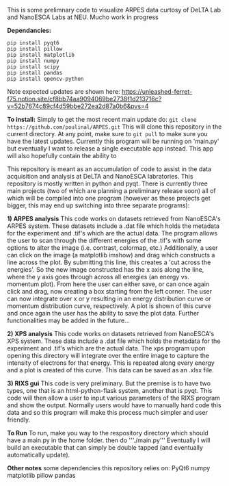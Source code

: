 This is some prelimnary code to visualize ARPES data curtosy of DeLTA Lab and NanoESCA Labs at NEU.
Mucho work in progress



**Dependancies:**
```
pip install pyqt6
pip install pillow
pip install matplotlib
pip install numpy
pip install scipy
pip install pandas
pip install opencv-python
```


Note expected updates are shown here: 
https://unleashed-ferret-f75.notion.site/cf8bb74aa9094069be2738f1d213716c?v=52b7674c89cf4d59bbe272ea2d87a0b6&pvs=4

**To install:**
Simply to get the most recent main update do:
`git clone https://github.com/poulinal/ARPES.git`
This will clone this repository in the current directory. At any point, make sure to `git pull` to make sure you have the latest updates. 
Currently this program will be running on 'main.py' but eventually I want to release a single executable app instead. This app will also hopefully contain the ability to 

This repository is meant as an accumulation of code to assist in the data acquisition and analysis at DeLTA and NanoESCA labratories.
This repository is mostly written in python and pyqt. There is currently three main projects (two of which are planning a preliminary release soon)
all of which will be compiled into one program (however as these projects get bigger, this may end up switching into three separate programs):

**1) ARPES analysis**
This code works on datasets retrieved from NanoESCA's ARPES system. These datasets include a .dat file which holds the metadata for the experiment and .tif's which are the actual data. 
The program allows the user to scan through the different energies of the .tif's with some options to alter the image (i.e. contrast, colormap, etc.)
Additionally, a user can click on the image (a matplotlib imshow) and drag which constructs a line across the plot. 
By submitting this line, this creates a 'cut across the energies'. So the new image constructed has the x axis along the line, where the y axis goes through across all energies (an energy vs. momentum plot). From here the user can either save, or can once again click and drag, now creating a box starting from the left corner. The user can now integrate over x or y resulting in an energy distribution curve or momentum distribution curve, respectively. A plot is shown of this curve and once again the user has the ability to save the plot data. Further functionalities may be added in the future...


**2) XPS analysis**
This code works on datasets retrieved from NanoESCA's XPS system. These data include a .dat file which holds the metadata for the experiment and .tif's which are the actual data. The xps program upon opening this directory will integrate over the entire image to capture the intensity of electrons for that energy. This is repeated along every energy and a plot is created of this curve. This data can be saved as an .xlsx file.



**3) RIXS gui**
This code is very preliminary. But the premise is to have two types, one that is an html-python-flask system, another that is pyqt. This code will then allow a user to input various parameters of the RIXS program and show the output. Normally users would have to manually hard code this data and so this program will make this process much simpler and user friendly.



**To Run**
To run, make you way to the respository directory which should have a main.py in the home folder.
then do '''./main.py'''
Eventually I will build an executable that can simply be double tapped (and eventually automatically update).




**Other notes**
some dependencies this repository relies on:
PyQt6
numpy
matplotlib
pillow
pandas
